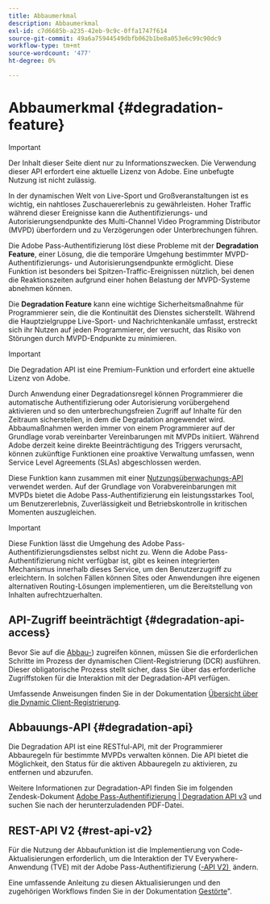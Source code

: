 ```yaml
---
title: Abbaumerkmal
description: Abbaumerkmal
exl-id: c7d6685b-a235-42eb-9c9c-0ffa1747f614
source-git-commit: 49a6a75944549dbfb062b1be8a053e6c99c90dc9
workflow-type: tm+mt
source-wordcount: '477'
ht-degree: 0%

---
```


# Abbaumerkmal {#degradation-feature}

>[!IMPORTANT]
>
> Der Inhalt dieser Seite dient nur zu Informationszwecken. Die Verwendung dieser API erfordert eine aktuelle Lizenz von Adobe. Eine unbefugte Nutzung ist nicht zulässig.

In der dynamischen Welt von Live-Sport und Großveranstaltungen ist es wichtig, ein nahtloses Zuschauererlebnis zu gewährleisten. Hoher Traffic während dieser Ereignisse kann die Authentifizierungs- und Autorisierungsendpunkte des Multi-Channel Video Programming Distributor (MVPD) überfordern und zu Verzögerungen oder Unterbrechungen führen.

Die Adobe Pass-Authentifizierung löst diese Probleme mit der **Degradation Feature**, einer Lösung, die die temporäre Umgehung bestimmter MVPD-Authentifizierungs- und Autorisierungsendpunkte ermöglicht. Diese Funktion ist besonders bei Spitzen-Traffic-Ereignissen nützlich, bei denen die Reaktionszeiten aufgrund einer hohen Belastung der MVPD-Systeme abnehmen können.

Die **Degradation Feature** kann eine wichtige Sicherheitsmaßnahme für Programmierer sein, die die Kontinuität des Dienstes sicherstellt. Während die Hauptzielgruppe Live-Sport- und Nachrichtenkanäle umfasst, erstreckt sich ihr Nutzen auf jeden Programmierer, der versucht, das Risiko von Störungen durch MVPD-Endpunkte zu minimieren.

>[!IMPORTANT]
>
> Die Degradation API ist eine Premium-Funktion und erfordert eine aktuelle Lizenz von Adobe.

Durch Anwendung einer Degradationsregel können Programmierer die automatische Authentifizierung oder Autorisierung vorübergehend aktivieren und so den unterbrechungsfreien Zugriff auf Inhalte für den Zeitraum sicherstellen, in dem die Degradation angewendet wird. Abbaumaßnahmen werden immer von einem Programmierer auf der Grundlage vorab vereinbarter Vereinbarungen mit MVPDs initiiert. Während Adobe derzeit keine direkte Beeinträchtigung des Triggers verursacht, können zukünftige Funktionen eine proaktive Verwaltung umfassen, wenn Service Level Agreements (SLAs) abgeschlossen werden.

Diese Funktion kann zusammen mit einer [Nutzungsüberwachungs-API](/help/authentication/integration-guide-programmers/features-premium/esm/entitlement-service-monitoring-overview.md) verwendet werden. Auf der Grundlage von Vorabvereinbarungen mit MVPDs bietet die Adobe Pass-Authentifizierung ein leistungsstarkes Tool, um Benutzererlebnis, Zuverlässigkeit und Betriebskontrolle in kritischen Momenten auszugleichen.

>[!IMPORTANT]
>
> Diese Funktion lässt die Umgehung des Adobe Pass-Authentifizierungsdienstes selbst nicht zu. Wenn die Adobe Pass-Authentifizierung nicht verfügbar ist, gibt es keinen integrierten Mechanismus innerhalb dieses Service, um den Benutzerzugriff zu erleichtern. In solchen Fällen können Sites oder Anwendungen ihre eigenen alternativen Routing-Lösungen implementieren, um die Bereitstellung von Inhalten aufrechtzuerhalten.

## API-Zugriff beeinträchtigt {#degradation-api-access}

Bevor Sie auf die [Abbau-](#degradation-api)) zugreifen können, müssen Sie die erforderlichen Schritte im Prozess der dynamischen Client-Registrierung (DCR) ausführen. Dieser obligatorische Prozess stellt sicher, dass Sie über das erforderliche Zugriffstoken für die Interaktion mit der Degradation-API verfügen.

Umfassende Anweisungen finden Sie in der Dokumentation [Übersicht über die Dynamic Client-Registrierung](/help/authentication/integration-guide-programmers/rest-apis/rest-api-dcr/dynamic-client-registration-overview.md).

## Abbauungs-API {#degradation-api}

Die Degradation API ist eine RESTful-API, mit der Programmierer Abbauregeln für bestimmte MVPDs verwalten können. Die API bietet die Möglichkeit, den Status für die aktiven Abbauregeln zu aktivieren, zu entfernen und abzurufen.

Weitere Informationen zur Degradation-API finden Sie im folgenden Zendesk-Dokument [Adobe Pass-Authentifizierung | Degradation API v3](https://tve.zendesk.com/hc/en-us/articles/33912526308372-Adobe-Pass-Authentication-Degradation-API-v3) und suchen Sie nach der herunterzuladenden PDF-Datei.

## REST-API V2 {#rest-api-v2}

Für die Nutzung der Abbaufunktion ist die Implementierung von Code-Aktualisierungen erforderlich, um die Interaktion der TV Everywhere-Anwendung (TVE) mit der Adobe Pass-Authentifizierung ([-API V2) &#x200B;](/help/authentication/integration-guide-programmers/rest-apis/rest-api-v2/rest-api-v2-overview.md) ändern.

Eine umfassende Anleitung zu diesen Aktualisierungen und den zugehörigen Workflows finden Sie in der Dokumentation [Gestörte &#x200B;](/help/authentication/integration-guide-programmers/rest-apis/rest-api-v2/flows/degraded-access-flows/rest-api-v2-access-degraded-flows.md)&quot;.
